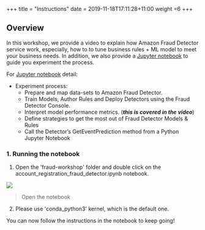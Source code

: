 +++
title = "Instructions"
date = 2019-11-18T17:11:28+11:00
weight =6
+++


## Overview

In this workshop, we provide a video to explain how Amazon Fraud Detector service work, especially, how to to tune business rules + ML model to meet your business needs. In addition, we also provide a [Jupyter notebook](https://github.com/tom5610/amazon-fraud-detector-workshop/blob/master/account_registration_fraud_detector.ipynb) to guide you experiment the process.

For [Jupyter notebook](https://github.com/tom5610/amazon-fraud-detector-workshop/blob/master/account_registration_fraud_detector.ipynb) detail:

* Experiment process:
  * Prepare and map data-sets to Amazon Fraud Detector.
  * Train Models, Author Rules and Deploy Detectors using the Fraud Detector Console.
  * Interpret model performance metrics. (***this is covered in the video***)
  * Define strategies to get the most out of Fraud Detector Models & Rules
  * Call the Detector’s GetEventPrediction method from a Python Jupyter Notebook  

### 1. Running the notebook

1. Open the 'fraud-workshop' folder and double click on the account_registration_fraud_detector.ipynb notebook.

![](/images/module-fraud-detector/fraud_detector_jupyter_notebook.png)
> Open the notebook

2. Please use 'conda_python3' kernel, which is the default one.

You can now follow the instructions in the notebook to keep going!
